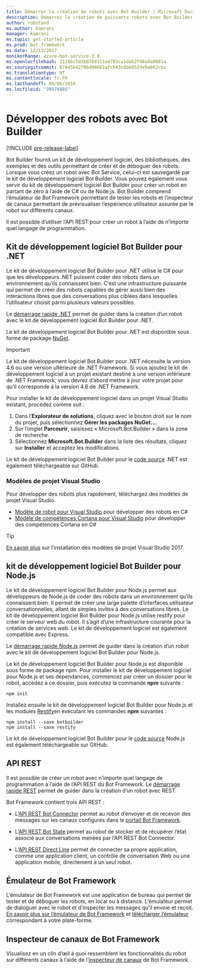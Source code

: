 ```yaml
---
title: Démarrer la création de robots avec Bot Builder | Microsoft Docs
description: Démarrez la création de puissants robots avec Bot Builder.
author: robstand
ms.author: kamrani
manager: kamrani
ms.topic: get-started-article
ms.prod: bot-framework
ms.date: 12/13/2017
monikerRange: azure-bot-service-3.0
ms.openlocfilehash: 21186c5d3b0769311e4703ca1dab2f48a0a0081a
ms.sourcegitcommit: 67445b42796d90661afc643c6bb6533e9a662cbc
ms.translationtype: HT
ms.contentlocale: fr-FR
ms.lasthandoff: 08/06/2018
ms.locfileid: "39574885"
---
```

# <a name="develop-bots-with-bot-builder"></a>Développer des robots avec Bot Builder

[!INCLUDE [pre-release-label](includes/pre-release-label-v3.md)]

Bot Builder fournit un kit de développement logiciel, des bibliothèques, des exemples et des outils permettant de créer et de déboguer des robots. Lorsque vous créez un robot avec Bot Service, celui-ci est sauvegardé par le kit de développement logiciel Bot Builder. Vous pouvez également vous servir du kit de développement logiciel Bot Builder pour créer un robot en partant de zéro à l’aide de C# ou de Node.js. Bot Builder comprend l’émulateur de Bot Framework permettant de tester les robots et l’inspecteur de canaux permettant de prévisualiser l’expérience utilisateur assurée par le robot sur différents canaux.

Il est possible d’utiliser l’API REST pour créer un robot à l’aide de n’importe quel langage de programmation.

## <a name="bot-builder-sdk-for-net"></a>Kit de développement logiciel Bot Builder pour .NET
Le kit de développement logiciel Bot Builder pour .NET utilise le C# pour que les développeurs .NET puissent coder des robots dans un environnement qu’ils connaissent bien. C’est une infrastructure puissante qui permet de créer des robots capables de gérer aussi bien des interactions libres que des conversations plus ciblées dans lesquelles l’utilisateur choisit parmi plusieurs valeurs possibles. 

Le [démarrage rapide .NET](~/dotnet/bot-builder-dotnet-quickstart.md) permet de guider dans la création d’un robot avec le kit de développement logiciel Bot Builder pour .NET.

Le kit de développement logiciel Bot Builder pour .NET est disponible sous forme de package [NuGet](https://www.nuget.org/packages/Microsoft.Bot.Builder/).

> [!IMPORTANT]
> Le kit de développement logiciel Bot Builder pour .NET nécessite la version 4.6 ou une version ultérieure de .NET Framework. Si vous ajoutez le kit de développement logiciel à un projet existant destiné à une version inférieure de .NET Framework, vous devrez d’abord mettre à jour votre projet pour qu’il corresponde à la version 4.6 de .NET Framework.

Pour installer le kit de développement logiciel dans un projet Visual Studio existant, procédez comme suit :

1. Dans l’**Explorateur de solutions**, cliquez avec le bouton droit sur le nom du projet, puis sélectionnez **Gérer les packages NuGet...**.
2. Sur l’onglet **Parcourir**, saisissez « Microsoft.Bot.Builder » dans la zone de recherche.
3. Sélectionnez **Microsoft.Bot.Builder** dans la liste des résultats, cliquez sur **Installer** et acceptez les modifications.

Le kit de développement logiciel Bot Builder pour le [code source](https://github.com/Microsoft/BotBuilder/tree/master/CSharp) .NET est également téléchargeable sur GitHub.

### <a name="visual-studio-project-templates"></a>Modèles de projet Visual Studio
Pour développer des robots plus rapidement, téléchargez des modèles de projet Visual Studio.

* [Modèle de robot pour Visual Studio][bot-template] pour développer des robots en C#
* [Modèle de compétences Cortana pour Visual Studio][cortana-template] pour développer des compétences Cortana en C#

> [!TIP]
> <a href="/visualstudio/ide/how-to-locate-and-organize-project-and-item-templates" target="_blank">En savoir plus</a> sur l’installation des modèles de projet Visual Studio 2017.

## <a name="bot-builder-sdk-for-nodejs"></a>kit de développement logiciel Bot Builder pour Node.js
Le kit de développement logiciel Bot Builder pour Node.js permet aux développeurs de Node.js de coder des robots dans un environnement qu’ils connaissent bien. Il permet de créer une large palette d’interfaces utilisateur conversationnelles, allant de simples invites à des conversations libres. Le kit de développement logiciel Bot Builder pour Node.js utilise restify pour créer le serveur web du robot. Il s’agit d’une infrastructure courante pour la création de services web. Le kit de développement logiciel est également compatible avec Express. 

Le [démarrage rapide Node.js](~/nodejs/bot-builder-nodejs-quickstart.md) permet de guider dans la création d’un robot avec le kit de développement logiciel Bot Builder pour Node.js. 

Le kit de développement logiciel Bot Builder pour Node.js est disponible sous forme de package npm. Pour installer le kit de développement logiciel pour Node.js et ses dépendances, commencez par créer un dossier pour le robot, accédez à ce dossier, puis exécutez la commande **npm** suivante :

```nodejs
npm init
```

Installez ensuite le kit de développement logiciel Bot Builder pour Node.js et les modules <a href="http://restify.com/" target="_blank">Restify</a>en exécutant les commandes **npm** suivantes :

```nodejs
npm install --save botbuilder
npm install --save restify
```

Le kit de développement logiciel Bot Builder pour le [code source](https://github.com/Microsoft/BotBuilder/tree/master/Node) Node.js est également téléchargeable sur GitHub.

## <a name="rest-api"></a>API REST

Il est possible de créer un robot avec n’importe quel langage de programmation à l’aide de l’API REST du Bot Framework. Le [démarrage rapide REST](rest-api/bot-framework-rest-connector-quickstart.md) permet de guider dans la création d’un robot avec REST.

Bot Framework contient trois API REST :

 - L’[API REST Bot Connector][connectorAPI] permet au robot d’envoyer et de recevoir des messages sur les canaux configurés dans le [portail Bot Framework](https://dev.botframework.com/). 

- L’[API REST Bot State][stateAPI] permet au robot de stocker et de récupérer l’état associé aux conversations menées par l’API REST Bot Connector.

- L’[API REST Direct Line][directLineAPI] permet de connecter sa propre application, comme une application client, un contrôle de conversation Web ou une application mobile, directement à un seul robot.

## <a name="bot-framework-emulator"></a>Émulateur de Bot Framework
L’émulateur de Bot Framework est une application de bureau qui permet de tester et de déboguer les robots, en local ou à distance. L’émulateur permet de dialoguer avec le robot et d’inspecter les messages qu’il envoie et reçoit. [En savoir plus sur l’émulateur de Bot Framework](~/bot-service-debug-emulator.md) et [télécharger l’émulateur](http://emulator.botframework.com) correspondant à votre plate-forme.

## <a name="bot-framework-channel-inspector"></a>Inspecteur de canaux de Bot Framework
Visualisez en un clin d’œil à quoi ressemblent les fonctionnalités du robot sur différents canaux à l’aide de l’[inspecteur de canaux](bot-service-channel-inspector.md) de Bot Framework.

[bot-template]: http://aka.ms/bf-bc-vstemplate
[cortana-template]: https://aka.ms/bf-cortanaskill-template


[connectorAPI]: https://docs.botframework.com/en-us/restapi/connector/#navtitle
 
[stateAPI]: https://docs.botframework.com/en-us/restapi/state/#navtitle

[directLineAPI]: https://docs.botframework.com/en-us/restapi/directline3/#navtitle
